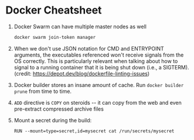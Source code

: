 # Docker Cheatsheet

1. Docker Swarm can have multiple master nodes as well
    ```bash
    docker swarm join-token manager
    ```

1. When we don't use JSON notation for CMD and ENTRYPOINT arguments, the executables referenced won't receive signals from the OS correctly. This is particularly relevant when talking about how to signal to a running container that it is being shut down (i.e., a SIGTERM). (credit: https://depot.dev/blog/dockerfile-linting-issues)

1. Docker builder stores an insane amount of cache. Run `docker builder prune` from time to time.

1. `ADD` directive is `COPY` on steroids -- it can copy from the web and even pre-extract compressed archive files

1. Mount a secret during the build:
    ```
    RUN --mount=type=secret,id=mysecret cat /run/secrets/mysecret
    ```
